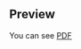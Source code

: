 
## Preview
You can see [PDF](https://raw.githubusercontent.com/dcolinmorgan/DCM_CV/master/Resume.pdf)
